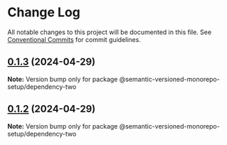 # Change Log

All notable changes to this project will be documented in this file.
See [Conventional Commits](https://conventionalcommits.org) for commit guidelines.

## [0.1.3](https://github.com/gbublys/semantic-versioned-monorepo-setup/compare/@semantic-versioned-monorepo-setup/dependency-two@0.1.3-dev.0...@semantic-versioned-monorepo-setup/dependency-two@0.1.3) (2024-04-29)

**Note:** Version bump only for package @semantic-versioned-monorepo-setup/dependency-two





## [0.1.2](https://github.com/gbublys/semantic-versioned-monorepo-setup/compare/@semantic-versioned-monorepo-setup/dependency-two@0.1.2-dev.0...@semantic-versioned-monorepo-setup/dependency-two@0.1.2) (2024-04-29)

**Note:** Version bump only for package @semantic-versioned-monorepo-setup/dependency-two
